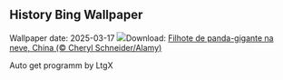 ## History Bing Wallpaper
Wallpaper date: 2025-03-17
![](https://www.bing.com/th?id=OHR.PandaSnow_PT-BR5155103859_UHD.jpg&w=1000)Download: [Filhote de panda-gigante na neve, China (© Cheryl Schneider/Alamy)](https://www.bing.com/th?id=OHR.PandaSnow_PT-BR5155103859_UHD.jpg)

Auto get programm by LtgX
